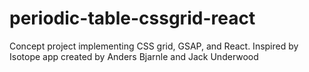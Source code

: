 # periodic-table-cssgrid-react
Concept project implementing CSS grid, GSAP, and React. Inspired by Isotope app created by Anders Bjarnle and Jack Underwood
